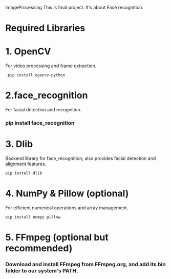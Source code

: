 ImageProcessing
This is final project. It's about Face recognition.

# Required Libraries
# 1. OpenCV
For video processing and frame extraction.
```
 pip install opencv-python
```

# 2.face_recognition
For facial detection and recognition.
### pip install face_recognition

# 3. Dlib
Backend library for face_recognition; also provides facial detection and alignment features.
```
pip install dlib
```
# 4. NumPy & Pillow (optional)
For efficient numerical operations and array management.
```
pip install numpy pillow
```
# 5. FFmpeg (optional but recommended)
 ### Download and install FFmpeg from FFmpeg.org, and add its bin folder to our system's PATH.
